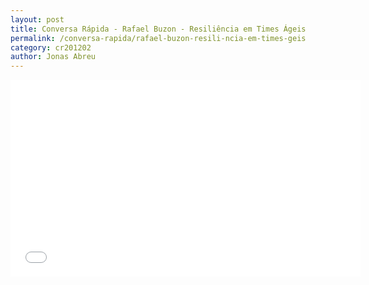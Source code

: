 ```yaml
---
layout: post
title: Conversa Rápida - Rafael Buzon - Resiliência em Times Ágeis
permalink: /conversa-rapida/rafael-buzon-resili-ncia-em-times-geis
category: cr201202
author: Jonas Abreu
---
```


<iframe width="560" height="315" src="//www.youtube.com/embed/EQ91yIYqBvI" frameborder="0" allowfullscreen></iframe>

